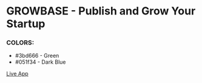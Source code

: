 # GROWBASE - Publish and Grow Your Startup


### COLORS:
   - #3bd666 - Green
   - #051f34 - Dark Blue


[Live App](https://growbase-live.vercel.app/)
